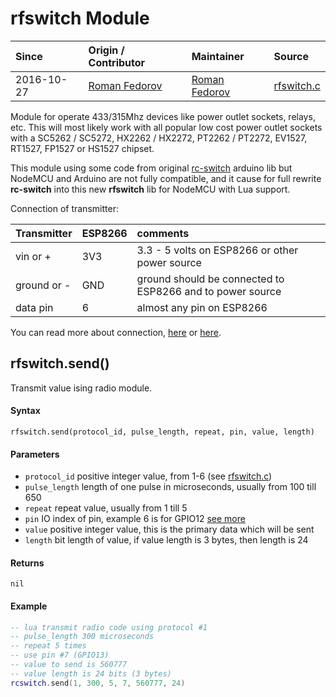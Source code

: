 # rfswitch Module
| Since  | Origin / Contributor  | Maintainer  | Source  |
| :----- | :-------------------- | :---------- | :------ |
| 2016-10-27 | [Roman Fedorov](https://github.com/ffedoroff) | [Roman Fedorov](https://github.com/ffedoroff) | [rfswitch.c](../../../app/modules/rfswitch.c)|


Module for operate 433/315Mhz devices like power outlet sockets, relays, etc.
This will most likely work with all popular low cost power outlet sockets
with a SC5262 / SC5272, HX2262 / HX2272, PT2262 / PT2272, EV1527,
RT1527, FP1527 or HS1527 chipset.

This module using some code from original [rc-switch](https://github.com/sui77/rc-switch/) arduino lib
but NodeMCU and Arduino are not fully compatible, and it cause
for full rewrite **rc-switch** into this new **rfswitch** lib for NodeMCU with Lua support.

Connection of transmitter:

| Transmitter  | ESP8266  | comments                        |
| :----------- | :------- | :------------------------------ |
| vin or + | 3V3 | 3.3 - 5 volts on ESP8266 or other power source |
| ground or - | GND | ground should be connected to ESP8266 and to power source |
| data pin | 6 | almost any pin on ESP8266 |

You can read more about connection, [here](https://alexbloggt.com/wp-content/uploads/2015/10/nodemcu_433_transmitter.png) or [here](https://alexbloggt.com/funksteckdosensteuerung-mit-esp8266/).

## rfswitch.send()
Transmit value ising radio module.

#### Syntax
`rfswitch.send(protocol_id, pulse_length, repeat, pin, value, length)`

#### Parameters
- `protocol_id` positive integer value, from 1-6 (see [rfswitch.c](../../../app/modules/rfswitch.c))
- `pulse_length` length of one pulse in microseconds, usually from 100 till 650
- `repeat` repeat value, usually from 1 till 5
- `pin` IO index of pin, example 6 is for GPIO12 [see more](../modules/gpio/)
- `value` positive integer value, this is the primary data which will be sent
- `length` bit length of value, if value length is 3 bytes, then length is 24

#### Returns
`nil`

#### Example
```lua
-- lua transmit radio code using protocol #1
-- pulse_length 300 microseconds
-- repeat 5 times
-- use pin #7 (GPIO13)
-- value to send is 560777
-- value length is 24 bits (3 bytes)
rcswitch.send(1, 300, 5, 7, 560777, 24)
```
